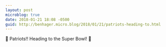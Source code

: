 ```yaml
---
layout: post
microblog: true
date: 2018-01-21 18:08 -0500
guid: http://benhager.micro.blog/2018/01/21/patriots-heading-to.html
---
```

🏈 Patriots!! Heading to the Super Bowl! 🏈
